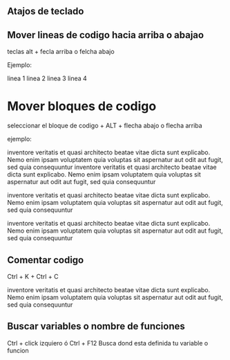 ## Atajos de teclado

## Mover lineas de codigo hacia arriba o abajao

teclas alt  + fecla arriba o felcha abajo

Ejemplo:

linea 1
linea 2
linea 3
linea 4


# Mover bloques de codigo 

seleccionar el bloque de codigo + ALT + flecha abajo o flecha arriba

ejemplo:

inventore veritatis et quasi architecto beatae vitae dicta sunt explicabo. Nemo enim ipsam voluptatem quia voluptas sit aspernatur aut odit aut fugit, sed quia consequuntur 
inventore veritatis et quasi architecto beatae vitae dicta sunt explicabo. Nemo enim ipsam voluptatem quia voluptas sit aspernatur aut odit aut fugit, sed quia consequuntur 


inventore veritatis et quasi architecto beatae vitae dicta sunt explicabo. Nemo enim ipsam voluptatem quia voluptas sit aspernatur aut odit aut fugit, sed quia consequuntur 

inventore veritatis et quasi architecto beatae vitae dicta sunt explicabo. Nemo enim ipsam voluptatem quia voluptas sit aspernatur aut odit aut fugit, sed quia consequuntur 

## Comentar codigo

Ctrl + K + Ctrl + C

inventore veritatis et quasi architecto beatae vitae dicta sunt explicabo. Nemo enim ipsam voluptatem quia voluptas sit aspernatur aut odit aut fugit, sed quia consequuntur 

## Buscar variables o nombre de funciones

Ctrl + click izquiero
ó
Ctrl + F12
Busca dond esta definida tu variable o funcion
